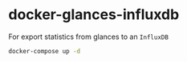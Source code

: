 # docker-glances-influxdb

For export statistics from glances to an `InfluxDB`

```bash
docker-compose up -d
```
